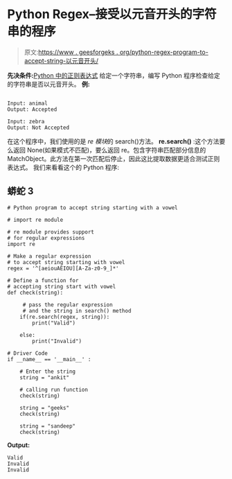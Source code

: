 # Python Regex–接受以元音开头的字符串的程序

> 原文:[https://www . geesforgeks . org/python-regex-program-to-accept-string-以元音开头/](https://www.geeksforgeeks.org/python-regex-program-to-accept-string-starting-with-vowel/)

**先决条件:**[Python 中的正则表达式](https://www.geeksforgeeks.org/regular-expression-python-examples-set-1/)
给定一个字符串，编写 Python 程序检查给定的字符串是否以元音开头。
**例:**

```

Input: animal
Output: Accepted

Input: zebra
Output: Not Accepted
```

在这个程序中，我们使用的是 *re 模块*的 search()方法。
**re.search()** :这个方法要么返回 None(如果模式不匹配)，要么返回 re。包含字符串匹配部分信息的 MatchObject。此方法在第一次匹配后停止，因此这比提取数据更适合测试正则表达式。
我们来看看这个的 Python 程序:

## 蟒蛇 3

```
# Python program to accept string starting with a vowel

# import re module

# re module provides support
# for regular expressions
import re

# Make a regular expression
# to accept string starting with vowel
regex = '^[aeiouAEIOU][A-Za-z0-9_]*'

# Define a function for
# accepting string start with vowel
def check(string):

     # pass the regular expression
     # and the string in search() method
    if(re.search(regex, string)):
        print("Valid")

    else:
        print("Invalid")

# Driver Code
if __name__ == '__main__' :

    # Enter the string
    string = "ankit"

    # calling run function
    check(string)

    string = "geeks"
    check(string)

    string = "sandeep"
    check(string)
```

**Output:** 

```
Valid
Invalid
Invalid
```
